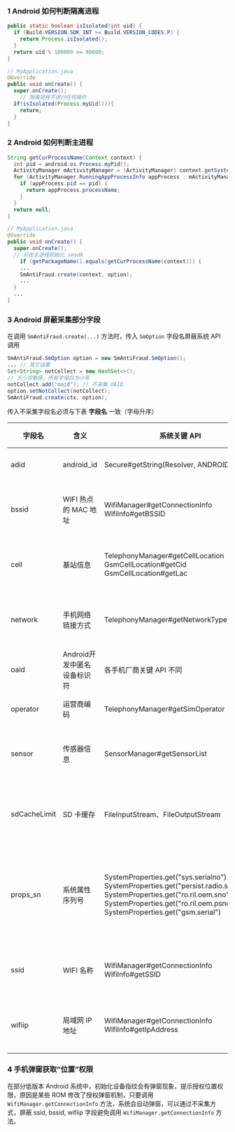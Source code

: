 ### 1 Android 如何判断隔离进程

```java
public static boolean isIsolated(int uid) {
  if (Build.VERSION.SDK_INT >= Build.VERSION_CODES.P) {
    return Process.isIsolated();
  }
  return uid % 100000 >= 90000;
}

// MyApplication.java
@Override
public void onCreate() {
  super.onCreate();
	// 隔离进程不进行任何操作
  if(isIsolated(Process.myUid())){
    return;
  }
}
```

### 2 Android 如何判断主进程

```java
String getCurProcessName(Context context) {
  int pid = android.os.Process.myPid();
  ActivityManager mActivityManager = (ActivityManager) context.getSystemService(Context.ACTIVITY_SERVICE);
  for (ActivityManager.RunningAppProcessInfo appProcess : mActivityManager.getRunningAppProcesses()) {
    if (appProcess.pid == pid) {
      return appProcess.processName;
    }
  }
  return null;
}

// MyApplication.java
@Override
public void onCreate() {
  super.onCreate();
  // 只在主进程初始化 smsdk
	if (getPackageName().equals(getCurProcessName(context))) {
    ...
    SmAntiFraud.create(context, option);
    ...
  }
  ...
}
```

### 3 Android 屏蔽采集部分字段

在调用 `SmAntiFraud.create(...)` 方法时，传入 `SmOption` 字段名屏蔽系统 API 调用

```java
SmAntiFraud.SmOption option = new SmAntiFraud.SmOption(); 
... // 其它设置
Set<String> notCollect = new HashSet<>(); 
// 大小写敏感，所有字母应为小写
notCollect.add("oaid"); // 不采集 OAID
option.setNotCollect(notCollect);
SmAntiFraud.create(ctx, option);
```

传入不采集字段名必须与下表 **字段名** 一致（字母升序）

| 字段名   | 含义                        | 系统关键 API                                                 | 删除后影响                                      |
| -------- | --------------------------- | ------------------------------------------------------------ | ----------------------------------------------- |
| adid     | android_id                  | Secure#getString(Resolver, ANDROID_ID)                       | 影响设备标识稳定性                              |
| bssid    | WIFI 热点的 MAC 地址        | WifiManager#getConnectionInfo<br />WifiInfo#getBSSID         | 影响风险设备聚集风险的识别                      |
| cell     | 基站信息                    | TelephonyManager#getCellLocation<br />GsmCellLocation#getCid<br />GsmCellLocation#getLac | 影响风险设备聚集风险的识别                      |
| network  | 手机网络链接方式            | TelephonyManager#getNetworkType                              | 影响网络状态相关的逻辑校验                      |
| oaid     | Android开发中匿名设备标识符 | 各手机厂商关键 API 不同                                      | 暂无                                            |
| operator | 运营商编码                  | TelephonyManager#getSimOperator                              | 影响网络状态的校验                              |
| sensor   | 传感器信息                  | SensorManager#getSensorList                                  | 影响与篡改识别相关的逻辑校验                    |
| sdCacheLimit | SD 卡缓存 |FileInputStream、FileOutputStream|低版本系统上会影响全局标识关联能力|
| props_sn | 系统属性序列号              | SystemProperties.get("sys.serialno")<br />SystemProperties.get("persist.radio.serialno")<br />SystemProperties.get("ro.ril.oem.sno")<br />SystemProperties.get("ro.ril.oem.psno")<br />SystemProperties.get("gsm.serial") | 在 Android 9 及以下版本，可能影响设备标识稳定性 |
| ssid     | WIFI 名称                   | WifiManager#getConnectionInfo<br />WifiInfo#getSSID          | 影响风险设备聚集风险的识别                      |
| wifiip   | 局域网 IP 地址              | WifiManager#getConnectionInfo<br />WifiInfo#getIpAddress     | 影响风险设备聚集风险的识别                      |

### 4 手机弹窗获取“位置”权限

在部分低版本 Android 系统中，初始化设备指纹会有弹窗现象，提示授权位置权限，原因是某些 ROM 修改了授权弹窗机制，只要调用 `WifiManager.getConnectionInfo` 方法，系统会自动弹窗，可以通过不采集方式，屏蔽 ssid, bssid, wifiip 字段避免调用 `WifiManager.getConnectionInfo` 方法。

